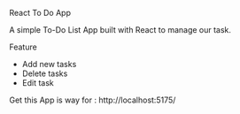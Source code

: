 React To Do App

A simple To-Do List App built with React to manage our task.

Feature

- Add new tasks
- Delete tasks
- Edit task

Get this App is way for :  http://localhost:5175/
